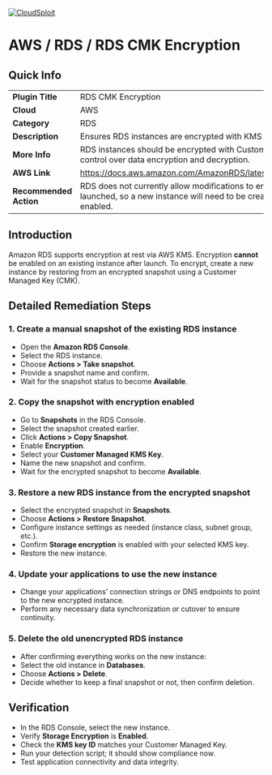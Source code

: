 [![CloudSploit](https://cloudsploit.com/img/logo-new-big-text-100.png "CloudSploit")](https://cloudsploit.com)

# AWS / RDS / RDS CMK Encryption

## Quick Info

| | |
|-|-|
| **Plugin Title** | RDS CMK Encryption |
| **Cloud** | AWS |
| **Category** | RDS |
| **Description** | Ensures RDS instances are encrypted with KMS Customer Master Keys(CMKs). |
| **More Info** | RDS instances should be encrypted with Customer Master Keys in order to have full control over data encryption and decryption. |
| **AWS Link** | https://docs.aws.amazon.com/AmazonRDS/latest/UserGuide/Overview.Encryption.html |
| **Recommended Action** | RDS does not currently allow modifications to encryption after the instance has been launched, so a new instance will need to be created with KMS CMK encryption enabled. |

## Introduction

Amazon RDS supports encryption at rest via AWS KMS. Encryption **cannot** be enabled on an existing instance after launch. To encrypt, create a new instance by restoring from an encrypted snapshot using a Customer Managed Key (CMK).


## Detailed Remediation Steps

### 1. Create a manual snapshot of the existing RDS instance

- Open the **Amazon RDS Console**.  
- Select the RDS instance.  
- Choose **Actions > Take snapshot**.  
- Provide a snapshot name and confirm.  
- Wait for the snapshot status to become **Available**.

### 2. Copy the snapshot with encryption enabled

- Go to **Snapshots** in the RDS Console.  
- Select the snapshot created earlier.  
- Click **Actions > Copy Snapshot**.  
- Enable **Encryption**.  
- Select your **Customer Managed KMS Key**.  
- Name the new snapshot and confirm.  
- Wait for the encrypted snapshot to become **Available**.

### 3. Restore a new RDS instance from the encrypted snapshot

- Select the encrypted snapshot in **Snapshots**.  
- Choose **Actions > Restore Snapshot**.  
- Configure instance settings as needed (instance class, subnet group, etc.).  
- Confirm **Storage encryption** is enabled with your selected KMS key.  
- Restore the new instance.

### 4. Update your applications to use the new instance

- Change your applications’ connection strings or DNS endpoints to point to the new encrypted instance.  
- Perform any necessary data synchronization or cutover to ensure continuity.

### 5. Delete the old unencrypted RDS instance

- After confirming everything works on the new instance:  
- Select the old instance in **Databases**.  
- Choose **Actions > Delete**.  
- Decide whether to keep a final snapshot or not, then confirm deletion.


## Verification

- In the RDS Console, select the new instance.  
- Verify **Storage Encryption** is **Enabled**.  
- Check the **KMS key ID** matches your Customer Managed Key.  
- Run your detection script; it should show compliance now.  
- Test application connectivity and data integrity.
